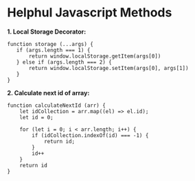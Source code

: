 Helphul Javascript Methods
===============

**1. Local Storage Decorator:**
```
function storage (...args) {
   if (args.length === 1) {
       return window.localStorage.getItem(args[0])
   } else if (args.length === 2) {
       return window.localStorage.setItem(args[0], args[1])
   }
}
```
**2. Calculate next id of array:**
```
function calculateNextId (arr) {
    let idCollection = arr.map((el) => el.id);
    let id = 0;

    for (let i = 0; i < arr.length; i++) {
        if (idCollection.indexOf(id) === -1) {
            return id;
        }
        id++
    }
    return id
}
```

